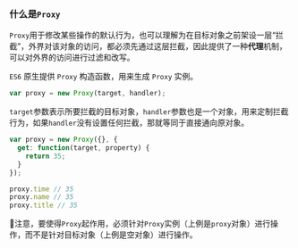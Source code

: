 ### 什么是`Proxy`

`Proxy`用于修改某些操作的默认行为，也可以理解为在目标对象之前架设一层“拦截”，外界对该对象的访问，都必须先通过这层拦截，因此提供了一种**代理**机制，可以对外界的访问进行过滤和改写。

`ES6` 原生提供 `Proxy` 构造函数，用来生成 `Proxy` 实例。

```javascript
var proxy = new Proxy(target, handler);
```

`target`参数表示所要拦截的目标对象，`handler`参数也是一个对象，用来定制拦截行为，如果`handler`没有设置任何拦截，那就等同于直接通向原对象。

```javascript
var proxy = new Proxy({}, {
  get: function(target, property) {
    return 35;
  }
});

proxy.time // 35
proxy.name // 35
proxy.title // 35
```

🌟注意，要使得`Proxy`起作用，必须针对`Proxy`实例（上例是`proxy`对象）进行操作，而不是针对目标对象（上例是空对象）进行操作。